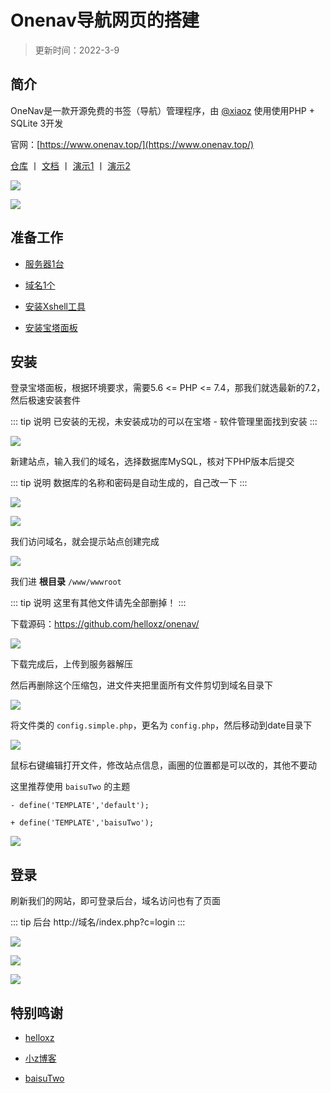 # Onenav导航网页的搭建


> 更新时间：2022-3-9



## 简介

OneNav是一款开源免费的书签（导航）管理程序，由 [@xiaoz](https://blog.xiaoz.org/) 使用使用PHP + SQLite 3开发

官网：[https://www.onenav.top/](https://www.onenav.top/)

[仓库](https://github.com/helloxz/onenav) 丨 [文档](https://doc.xiaoz.me/books/onenav) 丨 [演示1](https://nav.rss.ink/) 丨 [演示2](https://123.baisu58.com/)

![](/onenav/onenav.png)


![](/onenav/baisu.png)




## 准备工作

* [服务器1台](./Server/)

* [域名1个](./domain/)

* [安装Xshell工具](./Xshell.md)

* [安装宝塔面板](./BT.md)




## 安装

登录宝塔面板，根据环境要求，需要5.6 <= PHP <= 7.4，那我们就选最新的7.2，然后极速安装套件

::: tip 说明
已安装的无视，未安装成功的可以在宝塔 - 软件管理里面找到安装
:::

![](/onenav/onenav-01.png)



新建站点，输入我们的域名，选择数据库MySQL，核对下PHP版本后提交

::: tip 说明
数据库的名称和密码是自动生成的，自己改一下
:::

![](/onenav/onenav-02.png)

![](/onenav/onenav-03.png)





我们访问域名，就会提示站点创建完成


![](/onenav/onenav-04.png)




我们进 **根目录** `/www/wwwroot`

::: tip 说明
这里有其他文件请先全部删掉！
:::

下载源码：https://github.com/helloxz/onenav/


![](/onenav/onenav-05.png)


下载完成后，上传到服务器解压

然后再删除这个压缩包，进文件夹把里面所有文件剪切到域名目录下


![](/onenav/onenav-06.png)



将文件类的 `config.simple.php`，更名为 `config.php`，然后移动到date目录下

![](/onenav/onenav-07.png)


鼠标右键编辑打开文件，修改站点信息，画圈的位置都是可以改的，其他不要动

这里推荐使用 `baisuTwo` 的主题

```diff{3}
- define('TEMPLATE','default');

+ define('TEMPLATE','baisuTwo');
```

![](/onenav/onenav-08.png)





## 登录

刷新我们的网站，即可登录后台，域名访问也有了页面

::: tip 后台
http://域名/index.php?c=login
:::

![](/onenav/onenav-09.png)

![](/onenav/onenav-10.png)

![](/onenav/onenav-11.png)







## 特别鸣谢

* [helloxz](https://github.com/helloxz/onenav/)


* [小z博客](https://www.xiaoz.me/)


* [baisuTwo](https://gitee.com/baisucode/baisu-two)
